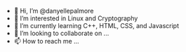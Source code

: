 - 👋 Hi, I’m @danyellepalmore
- 👀 I’m interested in Linux and Cryptography
- 🌱 I’m currently learning C++, HTML, CSS, and Javascript
- 💞️ I’m looking to collaborate on ...
- 📫 How to reach me ...

<!---
danyellepalmore/danyellepalmore is a ✨ special ✨ repository because its `README.md` (this file) appears on your GitHub profile.
You can click the Preview link to take a look at your changes.
--->
